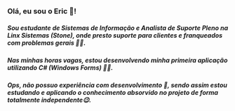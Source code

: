 ### Olá, eu sou o Eric 👋!


##### Sou estudante de Sistemas de Informação e Analista de Suporte Pleno na Linx Sistemas (Stone), onde presto suporte para clientes e franqueados com problemas gerais 🧑‍💼.

##### Nas minhas horas vagas, estou desenvolvendo minha primeira aplicação utilizando C# (Windows Forms) 👨‍💻.
##### Ops, não possuo experiência com desenvolvimento 🤫, sendo assim estou estudando e aplicando o conhecimento absorvido no projeto de forma totalmente independente😉.
